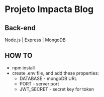 # Projeto Impacta Blog

## **Back-end**

Node.js | Express | MongoDB

## **HOW TO**

- npm install
- create .env file, and add these properties:
  - DATABASE - mongoDB URL
  - PORT - server port
  - JWT_SECRET - secret key for token